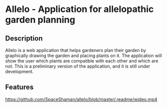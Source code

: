 # Allelo - Application for allelopathic garden planning

## Description

Allelo is a web application that helps gardeners plan their garden by graphically drawing the garden and placing plants on it.
The application will show the user which plants are compatible with each other and which are not. This is a preliminary version of the application, and it is still under development.

## Features

https://github.com/SpaceShaman/allelo/blob/master/.readme/wideo.mp4